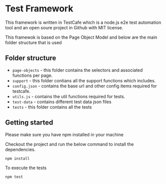 # Test Framework #

This framework is written in TestCafe which is a node.js e2e test automation tool and an open soure project in Github with MIT license.

This framewok is based on the Page Object Model and below are the main folder structure that is used

## Folder structure

 - `page-objects` - this folder contains the selectors and associated functions per page.
 - `support` - this folder contians all the support functions which includes.
  - `config.json` - contains the base url and other config items required for testcafe.
  - `utils.js` - contains the util functions required for tests.
 - `test-data` - contains different test data json files
 - `tests` - this folder contains all the tests

## Getting started

Please make sure you have npm installed in your machine

Checkout the project and run the below command to install the dependencies.

```sh
npm install
```

To execute the tests
```sh
npm test
```